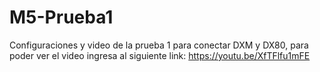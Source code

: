 # M5-Prueba1
Configuraciones y video de la prueba 1 para conectar DXM y DX80, para poder ver el video ingresa al siguiente link: https://youtu.be/XfTFlfu1mFE
